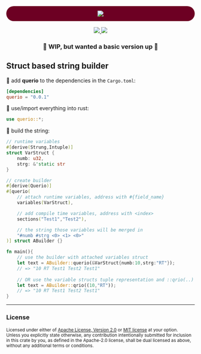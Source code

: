 <div align="center" style="background:#6d0023;padding:12px 0px;margin-bottom:16px;border-radius:24px;">
    <img src="https://github.com/dekirisu/strung/assets/78398528/59006ba5-f19c-4617-9cf3-691e841b0aba">
</div>
<p align="center">
    <a href="https://github.com/dekirisu/querio" style="position:relative">
        <img src="https://img.shields.io/badge/github-dekirisu/querio-ee6677">
    </a>
    <a href="https://crates.io/crates/querio" style="position:relative">
        <img src="https://img.shields.io/crates/v/querio">
    </a>
</p>

<h3 align="center">🚧 WIP, but wanted a basic version up 🚧</h3>

## Struct based string builder
🐠 add **querio** to the dependencies in the `Cargo.toml`:
```toml
[dependencies]
querio = "0.0.1"
```
🦀 use/import everything into rust:
```rust 
use querio::*;
```
🦊 build the string:
```rust 
// runtime variables
#[derive(Strung,Intuple)]
struct VarStruct {
    numb: u32,
    strg: &'static str
}

// create builder
#[derive(Querio)]
#[querio(
    // attach runtime variables, address with #{field_name}
    variables(VarStruct), 

    // add compile time variables, address with <index>
    sections("Test1","Test2"), 

    // the string those variables will be merged in
    "#numb #strg <0> <1> <0>"
)] struct ABuilder {}

fn main(){
    // use the builder with attached variables struct
    let text = ABuilder::querio(&VarStruct{numb:10,strg:"RT"}); 
    // => "10 RT Test1 Test2 Test1"
        
    // OR use the variable structs tuple representation and ::qrio(..)
    let text = ABuilder::qrio((10,"RT"));
    // => "10 RT Test1 Test2 Test1"
}
```

---
### License
<sup>
Licensed under either of <a href="LICENSE-APACHE">Apache License, Version
2.0</a> or <a href="LICENSE-MIT">MIT license</a> at your option.
</sup>
<br>
<sub>
Unless you explicitly state otherwise, any contribution intentionally submitted
for inclusion in this crate by you, as defined in the Apache-2.0 license, shall
be dual licensed as above, without any additional terms or conditions.
</sub>